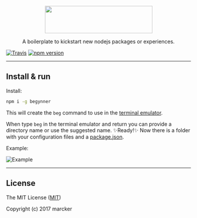 <p align="center">
  <img src="https://raw.githubusercontent.com/marcker/begynner/master/assets/images/logo-begynner.png" width="293" height="75">
</p>

<p align="center">A boilerplate to kickstart new nodejs packages or experiences.</p>

[![Travis](https://img.shields.io/travis/marcker/begynner.svg)](https://travis-ci.org/marcker/begynner)
[![npm version](https://img.shields.io/npm/v/begynner.svg)](https://www.npmjs.com/package/begynner)

---

## Install & run

Install:

```bash
npm i -g begynner
```

This will create the `beg` command to use in the [terminal emulator](https://en.wikipedia.org/wiki/Terminal_emulator).

When type `beg` in the terminal emulator and return you can provide a directory name or use the suggested name. :sparkles:Ready!:sparkles: Now there is a folder with your configuration files and a [package.json](https://docs.npmjs.com/files/package.json).

Example:

![Example](https://raw.githubusercontent.com/marcker/begynner/master/assets/images/example.png)

---

## License

The MIT License ([MIT](https://github.com/marcker/begynner/blob/master/license.md))

Copyright (c) 2017 marcker
